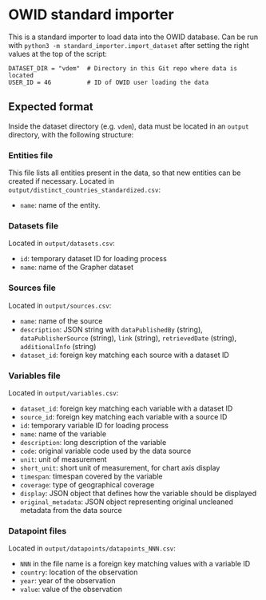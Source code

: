 # OWID standard importer

This is a standard importer to load data into the OWID database. Can be run with `python3 -m standard_importer.import_dataset` after setting the right values at the top of the script:

```
DATASET_DIR = "vdem"  # Directory in this Git repo where data is located
USER_ID = 46          # ID of OWID user loading the data
```


## Expected format

Inside the dataset directory (e.g. `vdem`), data must be located in an `output` directory, with the following structure:


### Entities file

This file lists all entities present in the data, so that new entities can be created if necessary. Located in `output/distinct_countries_standardized.csv`:

* `name`: name of the entity.


### Datasets file

Located in `output/datasets.csv`:

* `id`: temporary dataset ID for loading process
* `name`: name of the Grapher dataset


### Sources file

Located in `output/sources.csv`:

* `name`: name of the source
* `description`: JSON string with `dataPublishedBy` (string), `dataPublisherSource` (string), `link` (string), `retrievedDate` (string), `additionalInfo` (string)
* `dataset_id`: foreign key matching each source with a dataset ID


### Variables file

Located in `output/variables.csv`:

* `dataset_id`: foreign key matching each variable with a dataset ID
* `source_id`: foreign key matching each variable with a source ID
* `id`: temporary variable ID for loading process
* `name`: name of the variable
* `description`: long description of the variable
* `code`: original variable code used by the data source
* `unit`: unit of measurement
* `short_unit`: short unit of measurement, for chart axis display
* `timespan`: timespan covered by the variable
* `coverage`: type of geographical coverage
* `display`: JSON object that defines how the variable should be displayed
* `original_metadata`: JSON object representing original uncleaned metadata from the data source


### Datapoint files

Located in `output/datapoints/datapoints_NNN.csv`:

* `NNN` in the file name is a foreign key matching values with a variable ID
* `country`: location of the observation
* `year`: year of the observation
* `value`: value of the observation
